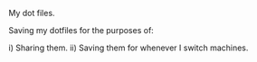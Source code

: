 My dot files.

Saving my dotfiles for the purposes of:

i) Sharing them.
ii) Saving them for whenever I switch machines.
